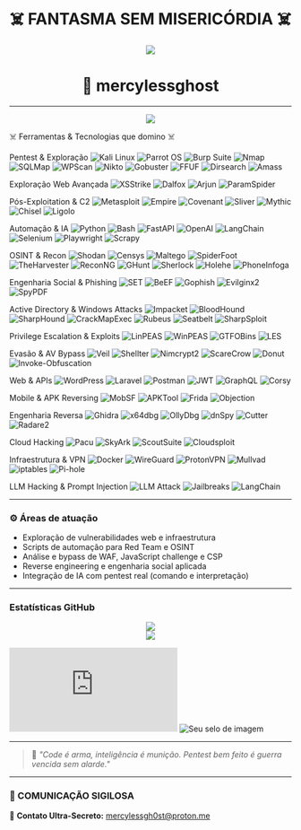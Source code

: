 <h1 align="center">☠️ FANTASMA SEM MISERICÓRDIA ☠️</h1>

<p align="center">
  <img src="https://i.giphy.com/media/v1.Y2lkPTc5MGI3NjExM21oNnM0NzloNDllMDI4cDExMmllcW9jZDluZm1kZDR0YzlhYXU1dyZlcD12MV9pbnRlcm5hbF9naWZfYnlfaWQmY3Q9Zw/3og0ILLVvPp8d64Jd6/giphy.gif">
</p>

<h1 align="center">👾 mercylessghost</h1>

---
<p align="center">
  <img src="https://readme-typing-svg.herokuapp.com?color=FF0000&lines=Initializing+Red+Team+Ops...;Bypassing+WAF...;Injecting+Payload...;Access+Granted+%F0%9F%94%92" />
</p>

 ☠️ Ferramentas & Tecnologias que domino ☠️

  Pentest & Exploração
![Kali Linux](https://img.shields.io/badge/Kali_Linux-557C94?style=flat-square&logo=kalilinux)
![Parrot OS](https://img.shields.io/badge/Parrot_OS-1f1f1f?style=flat-square&logo=parrot-security)
![Burp Suite](https://img.shields.io/badge/Burp_Suite-orange?style=flat-square)
![Nmap](https://img.shields.io/badge/Nmap-004688?style=flat-square)
![SQLMap](https://img.shields.io/badge/SQLMap-red?style=flat-square)
![WPScan](https://img.shields.io/badge/WPScan-00598C?style=flat-square)
![Nikto](https://img.shields.io/badge/Nikto-grey?style=flat-square)
![Gobuster](https://img.shields.io/badge/Gobuster-yellow?style=flat-square)
![FFUF](https://img.shields.io/badge/FFUF-cyan?style=flat-square)
![Dirsearch](https://img.shields.io/badge/Dirsearch-blue?style=flat-square)
![Amass](https://img.shields.io/badge/Amass-purple?style=flat-square)

  Exploração Web Avançada
![XSStrike](https://img.shields.io/badge/XSStrike-red?style=flat-square)
![Dalfox](https://img.shields.io/badge/Dalfox-darkorange?style=flat-square)
![Arjun](https://img.shields.io/badge/Arjun-blueviolet?style=flat-square)
![ParamSpider](https://img.shields.io/badge/ParamSpider-black?style=flat-square)

  Pós-Exploitation & C2
![Metasploit](https://img.shields.io/badge/Metasploit-black?style=flat-square)
![Empire](https://img.shields.io/badge/Empire-000000?style=flat-square)
![Covenant](https://img.shields.io/badge/Covenant-990000?style=flat-square)
![Sliver](https://img.shields.io/badge/Sliver-303030?style=flat-square)
![Mythic](https://img.shields.io/badge/Mythic-purple?style=flat-square)
![Chisel](https://img.shields.io/badge/Chisel-grey?style=flat-square)
![Ligolo](https://img.shields.io/badge/Ligolo-green?style=flat-square)

  Automação & IA
![Python](https://img.shields.io/badge/Python-14354C?style=flat-square&logo=python)
![Bash](https://img.shields.io/badge/Bash-121011?style=flat-square&logo=gnu-bash)
![FastAPI](https://img.shields.io/badge/FastAPI-009688?style=flat-square)
![OpenAI](https://img.shields.io/badge/OpenAI-000000?style=flat-square&logo=openai)
![LangChain](https://img.shields.io/badge/LangChain-2A2A2A?style=flat-square)
![Selenium](https://img.shields.io/badge/Selenium-43B02A?style=flat-square&logo=selenium)
![Playwright](https://img.shields.io/badge/Playwright-black?style=flat-square&logo=playwright)
![Scrapy](https://img.shields.io/badge/Scrapy-darkred?style=flat-square)

  OSINT & Recon
![Shodan](https://img.shields.io/badge/Shodan-red?style=flat-square)
![Censys](https://img.shields.io/badge/Censys-blue?style=flat-square)
![Maltego](https://img.shields.io/badge/Maltego-3B1F94?style=flat-square)
![SpiderFoot](https://img.shields.io/badge/SpiderFoot-darkred?style=flat-square)
![TheHarvester](https://img.shields.io/badge/TheHarvester-007ACC?style=flat-square)
![ReconNG](https://img.shields.io/badge/ReconNG-grey?style=flat-square)
![GHunt](https://img.shields.io/badge/GHunt-black?style=flat-square)
![Sherlock](https://img.shields.io/badge/Sherlock-purple?style=flat-square)
![Holehe](https://img.shields.io/badge/Holehe-darkblue?style=flat-square)
![PhoneInfoga](https://img.shields.io/badge/PhoneInfoga-blue?style=flat-square)

  Engenharia Social & Phishing
![SET](https://img.shields.io/badge/SET-grey?style=flat-square)
![BeEF](https://img.shields.io/badge/BeEF-red?style=flat-square)
![Gophish](https://img.shields.io/badge/GoPhish-7B3F00?style=flat-square)
![Evilginx2](https://img.shields.io/badge/Evilginx2-000000?style=flat-square)
![SpyPDF](https://img.shields.io/badge/SpyPDF-darkblue?style=flat-square)

  Active Directory & Windows Attacks
![Impacket](https://img.shields.io/badge/Impacket-black?style=flat-square)
![BloodHound](https://img.shields.io/badge/BloodHound-darkred?style=flat-square)
![SharpHound](https://img.shields.io/badge/SharpHound-grey?style=flat-square)
![CrackMapExec](https://img.shields.io/badge/CME-black?style=flat-square)
![Rubeus](https://img.shields.io/badge/Rubeus-red?style=flat-square)
![Seatbelt](https://img.shields.io/badge/Seatbelt-blue?style=flat-square)
![SharpSploit](https://img.shields.io/badge/SharpSploit-8b0000?style=flat-square)

  Privilege Escalation & Exploits
![LinPEAS](https://img.shields.io/badge/LinPEAS-yellow?style=flat-square)
![WinPEAS](https://img.shields.io/badge/WinPEAS-green?style=flat-square)
![GTFOBins](https://img.shields.io/badge/GTFOBins-grey?style=flat-square)
![LES](https://img.shields.io/badge/LES-orange?style=flat-square)

  Evasão & AV Bypass
![Veil](https://img.shields.io/badge/Veil-black?style=flat-square)
![Shellter](https://img.shields.io/badge/Shellter-grey?style=flat-square)
![Nimcrypt2](https://img.shields.io/badge/Nimcrypt2-purple?style=flat-square)
![ScareCrow](https://img.shields.io/badge/ScareCrow-black?style=flat-square)
![Donut](https://img.shields.io/badge/Donut-orange?style=flat-square)
![Invoke-Obfuscation](https://img.shields.io/badge/Invoke--Obfuscation-lightgrey?style=flat-square)

  Web & APIs
![WordPress](https://img.shields.io/badge/WordPress-21759b?style=flat-square&logo=wordpress)
![Laravel](https://img.shields.io/badge/Laravel-FF2D20?style=flat-square&logo=laravel)
![Postman](https://img.shields.io/badge/Postman-FF6C37?style=flat-square&logo=postman)
![JWT](https://img.shields.io/badge/JWT-000000?style=flat-square&logo=json-web-tokens)
![GraphQL](https://img.shields.io/badge/GraphQL-E10098?style=flat-square&logo=graphql)
![Corsy](https://img.shields.io/badge/Corsy-blue?style=flat-square)

  Mobile & APK Reversing
![MobSF](https://img.shields.io/badge/MobSF-darkblue?style=flat-square)
![APKTool](https://img.shields.io/badge/APKTool-1C1C1C?style=flat-square)
![Frida](https://img.shields.io/badge/Frida-black?style=flat-square)
![Objection](https://img.shields.io/badge/Objection-purple?style=flat-square)

  Engenharia Reversa
![Ghidra](https://img.shields.io/badge/Ghidra-darkred?style=flat-square)
![x64dbg](https://img.shields.io/badge/x64dbg-grey?style=flat-square)
![OllyDbg](https://img.shields.io/badge/OllyDbg-darkblue?style=flat-square)
![dnSpy](https://img.shields.io/badge/dnSpy-red?style=flat-square)
![Cutter](https://img.shields.io/badge/Cutter-grey?style=flat-square)
![Radare2](https://img.shields.io/badge/Radare2-black?style=flat-square)

  Cloud Hacking
![Pacu](https://img.shields.io/badge/Pacu-000000?style=flat-square)
![SkyArk](https://img.shields.io/badge/SkyArk-blue?style=flat-square)
![ScoutSuite](https://img.shields.io/badge/ScoutSuite-orange?style=flat-square)
![Cloudsploit](https://img.shields.io/badge/Cloudsploit-green?style=flat-square)

  Infraestrutura & VPN
![Docker](https://img.shields.io/badge/Docker-0db7ed?style=flat-square&logo=docker)
![WireGuard](https://img.shields.io/badge/WireGuard-88171A?style=flat-square)
![ProtonVPN](https://img.shields.io/badge/ProtonVPN-8B89CC?style=flat-square)
![Mullvad](https://img.shields.io/badge/Mullvad-yellow?style=flat-square)
![iptables](https://img.shields.io/badge/IPTables-grey?style=flat-square)
![Pi-hole](https://img.shields.io/badge/Pi--hole-96060C?style=flat-square)

  LLM Hacking & Prompt Injection
![LLM Attack](https://img.shields.io/badge/Prompt%20Injection-black?style=flat-square)
![Jailbreaks](https://img.shields.io/badge/Jailbreaks-ff00ff?style=flat-square)
![LangChain](https://img.shields.io/badge/LangChain-2A2A2A?style=flat-square)


---

### ⚙️ Áreas de atuação

- Exploração de vulnerabilidades web e infraestrutura
- Scripts de automação para Red Team e OSINT
- Análise e bypass de WAF, JavaScript challenge e CSP
- Reverse engineering e engenharia social aplicada
- Integração de IA com pentest real (comando e interpretação)

---

###  Estatísticas GitHub

<p align="center">
  <img src="https://github-readme-stats.vercel.app/api?username=mercylessghost&show_icons=true&theme=radical" />
  <br/>
  <img src="https://github-readme-streak-stats.herokuapp.com?user=mercylessghost&theme=radical" />
</p>

<iframe src="https://tryhackme.com/api/v2/badges/public-profile?userPublicId=1987204" style='border:none;'></iframe>


<img src="https://tryhackme-badges.s3.amazonaws.com/mercylessghost.png" alt="Seu selo de imagem" />

---

> 💬 *"Code é arma, inteligência é munição. Pentest bem feito é guerra vencida sem alarde."*

---



### 🔗 COMUNICAÇÃO SIGILOSA

📧 **Contato Ultra-Secreto:** [mercylessgh0st@proton.me](mailto:mercylessgh0st@proton.me)

